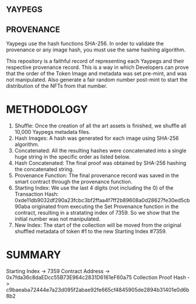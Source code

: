 ## YAYPEGS
## PROVENANCE
Yaypegs use the hash functions SHA-256. In order to validate the provenance or any image hash, you must use the same hashing algorithm.

This repository is a faithful record of representing each Yaypegs and their respective provenance record. This is a way in which Developers can prove that the order of the Token Image and metadata was set pre-mint, and was not manipulated. Also generate a fair random number post-mint to start the distribution of the NFTs from that number.

# METHODOLOGY

1. Shuffle: Once the creation of all the art assets is finished, we shuffle all 10,000 Yaypegs metadata files.
2. Hash Images: A hash was generated for each image using SHA-256 algorithm.
3. Concatenated: All the resulting hashes were concatenated into a single huge string in the specific order as listed below.
4. Hash Concatenated: The final proof was obtained by SHA-256 hashing the concatenated string.
5. Provenance Function: The final provenance record was saved in the smart contract through the provenance function.
6. Starting Index: We use the last 4 digits (not including the 0) of the Transaction Hash: 0xde11db9032df290a23fcbc3bf2ffaa4f7ff2b89608a0d28627fe30ed5cb90aba originated from executing the Set Provenance function in the contract, resulting in a stratating index of 7359. So we show that the initial number was not manipulated.
7. New Index: The start of the collection will be moved from the original shuffled metadata of token #1 to the new Starting Index #7359.

# SUMMARY

Starting Index -> 7359
Contract Address -> 0x7fda36c8daEDcc55B73E964c2831D6161eF60a75
Collection Proof Hash -> c9baeaba72444e7a23d095f2abae92fe665cf4845905de2894b31401e0d6b8b2

